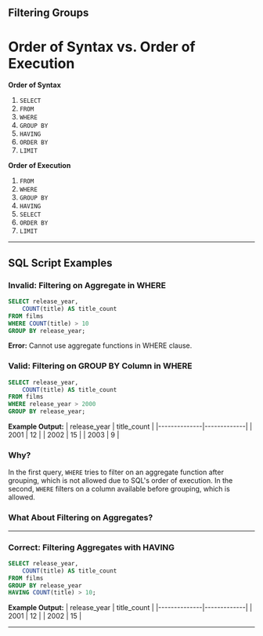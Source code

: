 ## Filtering Groups

# Order of Syntax vs. Order of Execution

**Order of Syntax**
1. `SELECT`
2. `FROM`
3. `WHERE`
4. `GROUP BY`
5. `HAVING`
6. `ORDER BY`
7. `LIMIT`

**Order of Execution**
1. `FROM`
2. `WHERE`
3. `GROUP BY`
4. `HAVING`
5. `SELECT`
6. `ORDER BY`
7. `LIMIT`

---

## SQL Script Examples

### Invalid: Filtering on Aggregate in WHERE
```sql
SELECT release_year,
    COUNT(title) AS title_count
FROM films
WHERE COUNT(title) > 10
GROUP BY release_year;
```
**Error:** Cannot use aggregate functions in WHERE clause.

### Valid: Filtering on GROUP BY Column in WHERE
```sql
SELECT release_year,
    COUNT(title) AS title_count
FROM films
WHERE release_year > 2000
GROUP BY release_year;
```
**Example Output:**
| release_year | title_count |
|--------------|-------------|
| 2001         | 12          |
| 2002         | 15          |
| 2003         | 9           |

### Why?
In the first query, `WHERE` tries to filter on an aggregate function after grouping, which is not allowed due to SQL's order of execution. In the second, `WHERE` filters on a column available before grouping, which is allowed.

### What About Filtering on Aggregates?

---

### Correct: Filtering Aggregates with HAVING
```sql
SELECT release_year,
    COUNT(title) AS title_count
FROM films
GROUP BY release_year
HAVING COUNT(title) > 10;
```
**Example Output:**
| release_year | title_count |
|--------------|-------------|
| 2001         | 12          |
| 2002         | 15          |

---